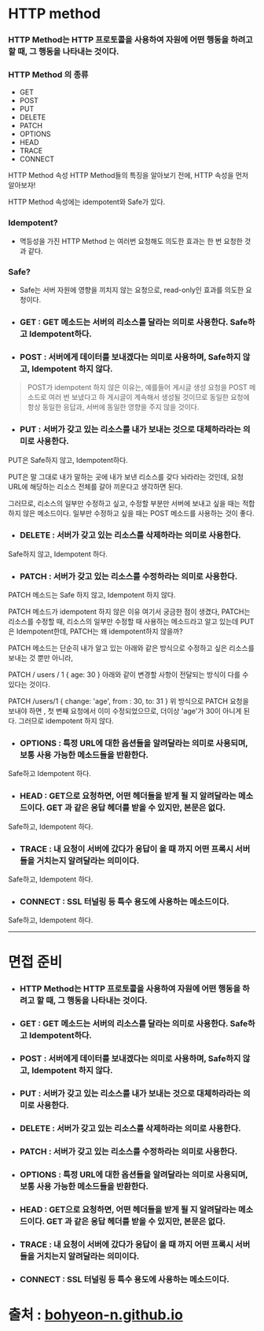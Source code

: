 # HTTP method

### HTTP Method는 HTTP 프로토콜을 사용하여 자원에 어떤 행동을 하려고 할 때, 그 행동을 나타내는 것이다.

### HTTP Method 의 종류
- GET
- POST
- PUT
- DELETE
- PATCH
- OPTIONS
- HEAD
- TRACE
- CONNECT

HTTP Method 속성
HTTP Method들의 특징을 알아보기 전에, HTTP 속성을 먼저 알아보자!

HTTP Method 속성에는 idempotent와 Safe가 있다.

### Idempotent?
- 멱등성을 가진 HTTP Method 는 여러번 요청해도 의도한 효과는 한 번 요청한 것과 같다.

### Safe?
- Safe는 서버 자원에 영향을 끼치지 않는 요청으로, read-only인 효과를 의도한 요청이다.

- ### GET : GET 메소드는 서버의 리소스를 달라는 의미로 사용한다. Safe하고 Idempotent하다.

- ### POST : 서버에게 데이터를 보내겠다는 의미로 사용하며, Safe하지 않고, Idempotent 하지 않다.

> POST가 idempotent 하지 않은 이유는, 예를들어 게시글 생성 요청을 POST 메소드로 여러 번 보냈다고 하 게시글이 계속해서 생성될 것이므로 동일한 요청에 항상 동일한 응답과, 서버에 동일한 영향을 주지 않을 것이다.

- ### PUT : 서버가 갖고 있는 리소스를 내가 보내는 것으로 대체하라라는 의미로 사용한다.

PUT은 Safe하지 않고, Idempotent하다.

PUT은 말 그대로 내가 말하는 곳에 내가 보낸 리소스를 갖다 놔라라는 것인데, 요청 URL에 해당하는 리소스 전체를 갈아 끼운다고 생각하면 된다.

그러므로, 리소스의 일부만 수정하고 싶고, 수정할 부분만 서버에 보내고 싶을 때는 적합하지 않은 메소드이다. 일부만 수정하고 싶을 때는 POST 메소드를 사용하는 것이 좋다.

- ### DELETE : 서버가 갖고 있는 리소스를 삭제하라는 의미로 사용한다.

Safe하지 않고, Idempotent 하다.

- ### PATCH : 서버가 갖고 있는 리소스를 수정하라는 의미로 사용한다.

PATCH 메소드는 Safe 하지 않고, Idempotent 하지 않다.

PATCH 메소드가 idempotent 하지 않은 이유
여기서 궁금한 점이 생겼다, PATCH는 리소스를 수정할 때, 리소스의 일부만 수정할 때 사용하는 메소드라고 알고 있는데 PUT은 Idempotent한데, PATCH는 왜 idempotent하지 않을까?

PATCH 메소드는 단순히 내가 알고 있는 아래와 같은 방식으로 수정하고 싶은 리소스를 보내는 것 뿐만 아니라,

PATCH / users / 1
{
  age: 30
}
아래와 같이 변경할 사항이 전달되는 방식이 다를 수 있다는 것이다.

PATCH /users/1
{
	change: 'age',
	from : 30,
	to: 31
}
위 방식으로 PATCH 요청을 보내야 하면 , 첫 번째 요청에서 이미 수정되었으므로, 더이상 'age'가 30이 아니게 된다. 그러므로 idempotent 하지 않다.

- ### OPTIONS : 특정 URL에 대한 옵션들을 알려달라는 의미로 사용되며, 보통 사용 가능한 메소드들을 반환한다.

Safe하고 Idempotent 하다.

- ### HEAD : GET으로 요청하면, 어떤 헤더들을 받게 될 지 알려달라는 메소드이다. GET 과 같은 응답 헤더를 받을 수 있지만, 본문은 없다.

Safe하고, Idempotent 하다.

- ### TRACE : 내 요청이 서버에 갔다가 응답이 올 때 까지 어떤 프록시 서버들을 거치는지 알려달라는 의미이다.

Safe하고, Idempotent 하다.

- ### CONNECT : SSL 터널링 등 특수 용도에 사용하는 메소드이다.

Safe하고, Idempotent 하다.

--- 

# 면접 준비

- ### HTTP Method는 HTTP 프로토콜을 사용하여 자원에 어떤 행동을 하려고 할 때, 그 행동을 나타내는 것이다.

- ### GET : GET 메소드는 서버의 리소스를 달라는 의미로 사용한다. Safe하고 Idempotent하다.

- ### POST : 서버에게 데이터를 보내겠다는 의미로 사용하며, Safe하지 않고, Idempotent 하지 않다.

- ### PUT : 서버가 갖고 있는 리소스를 내가 보내는 것으로 대체하라라는 의미로 사용한다.

- ### DELETE : 서버가 갖고 있는 리소스를 삭제하라는 의미로 사용한다.

- ### PATCH : 서버가 갖고 있는 리소스를 수정하라는 의미로 사용한다.

- ### OPTIONS : 특정 URL에 대한 옵션들을 알려달라는 의미로 사용되며, 보통 사용 가능한 메소드들을 반환한다.

- ### HEAD : GET으로 요청하면, 어떤 헤더들을 받게 될 지 알려달라는 메소드이다. GET 과 같은 응답 헤더를 받을 수 있지만, 본문은 없다.

- ### TRACE : 내 요청이 서버에 갔다가 응답이 올 때 까지 어떤 프록시 서버들을 거치는지 알려달라는 의미이다.

- ### CONNECT : SSL 터널링 등 특수 용도에 사용하는 메소드이다.

# 출처 : [bohyeon-n.github.io](https://bohyeon-n.github.io/deploy/http/method.html)